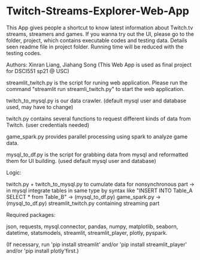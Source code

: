 # Twitch-Streams-Explorer-Web-App
This App gives people a shortcut to know latest information about Twitch.tv streams, streamers and games.
If you wanna try out the UI, please go to the folder, project, which contains executable codes and testing data. Details seen readme file in project folder. Running time will be reduced with the testing codes.

Authors: Xinran Liang, Jiahang Song 
 (This Web App is used as final project for DSCI551 sp21 @ USC)

streamlit_twitch.py is the script for runing web application. Please run the command "streamlit run streamli_twitch.py" to start the web application. 

twitch_to_mysql.py is our data crawler. (default mysql user and database used, may have to change)

twitch.py contains several functions to request different kinds of data from Twitch. (user credentials needed)

game_spark.py provides parallel processing using spark to analyze game data.

mysql_to_df.py is the script for grabbing data from mysql and reformatted them for UI building. (used default mysql user and database)

Logic:

twitch.py + twitch_to_mysql.py to cumulate data for nonsynchronous part -> in mysql integrate tables in same type by syntax like "INSERT INTO Table_A SELECT * from Table_B" -> (mysql_to_df.py) game_spark.py -> (mysql_to_df.py) streamlit_twitch.py containing streaming part

Required packages: 

json, requests, mysql.connector, pandas, numpy, matplotlib, seaborn, datetime, statsmodels, streamlit, streamlit_player, plotly, pyspark. 

(If necessary, run 'pip install streamlit' and/or 'pip install streamlit_player' and/or 'pip install plotly'first.)

